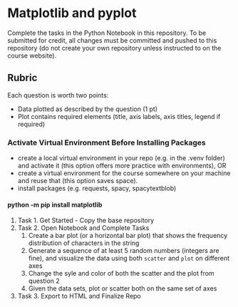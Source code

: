 # Matplotlib and pyplot

Complete the tasks in the Python Notebook in this repository.
To be submitted for credit, all changes must be committed and pushed to this repository (do not create your own repository unless instructed to on the course website).

## Rubric

Each question is worth two points: 

* Data plotted as described by the question (1 pt)
* Plot contains required elements (title, axis labels, axis titles, legend if required)

### Activate Virtual Environment Before Installing Packages

* create a local virtual environment in your repo (e.g. in the .venv folder) and activate it (this option offers more practice with environments), OR
* create a virtual environment for the course somewhere on your machine and reuse that (this option saves space).
* install packages (e.g. requests, spacy, spacytextblob)

#### python -m pip install matplotlib

1. Task 1. Get Started - Copy the base repository
2. Task 2. Open Notebook and Complete Tasks
   1. Create a bar plot (or a horizontal bar plot) that shows the frequency distribution of characters in the string
   2. Generate a sequence of at least 5 random numbers (integers are fine), and visualize the data using both `scatter` and `plot` on different axes
   3. Change the syle and color of both the scatter and the plot from question 2
   4. Given the data sets, plot or scatter both on the same set of axes
3. Task 3. Export to HTML and Finalize Repo

